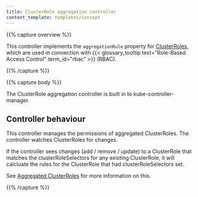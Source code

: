 ```yaml
---
title: ClusterRole aggregation controller
content_template: templates/concept
---
```


{{% capture overview %}}

This controller implements the `aggregationRule` property for [ClusterRoles](https://kubernetes.io/docs/reference/access-authn-authz/rbac/#role-and-clusterrole), which are used in connection with
{{< glossary_tooltip text="Role-Based Access Control" term_id="rbac" >}} (RBAC).


{{% /capture %}}

{{% capture body %}}

The ClusterRole aggregation controller is built in to kube-controller-manager.

## Controller behaviour

This controller manages the permissions of aggregated ClusterRoles. The controller
watches ClusterRoles for changes.

If the controller sees changes (add / remove / update) to a ClusterRole that matches
the clusterRoleSelectors for any existing ClusterRole, it will calcluate the rules
for the ClusterRole that had clusterRoleSelectors set.

See [Aggregated ClusterRoles](/docs/reference/access-authn-authz/rbac/#aggregated-clusterroles)
for more information on this.

{{% /capture %}}

